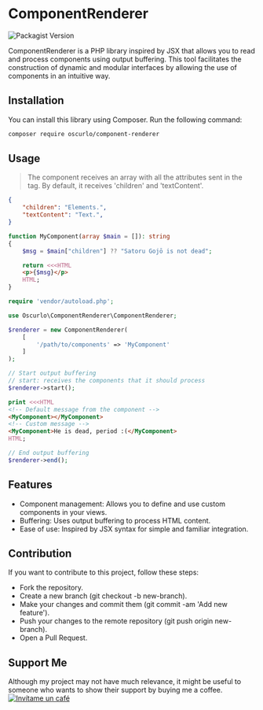 # ComponentRenderer

![Packagist Version](https://img.shields.io/packagist/v/oscurlo/component-renderer)

ComponentRenderer is a PHP library inspired by JSX that allows you to read and process components using output buffering. This tool facilitates the construction of dynamic and modular interfaces by allowing the use of components in an intuitive way.

## Installation

You can install this library using Composer. Run the following command:

```bash
composer require oscurlo/component-renderer
```

## Usage

>The component receives an array with all the attributes sent in the tag. By default, it receives 'children' and 'textContent'.

```JSON
{
    "children": "Elements.",
    "textContent": "Text.",
}
```

```php
function MyComponent(array $main = []): string
{
    $msg = $main["children"] ?? "Satoru Gojō is not dead";

    return <<<HTML
    <p>{$msg}</p>
    HTML;
}
```

```php
require 'vendor/autoload.php';

use Oscurlo\ComponentRenderer\ComponentRenderer;

$renderer = new ComponentRenderer(
    [
        '/path/to/components' => 'MyComponent'
    ]
);

// Start output buffering
// start: receives the components that it should process
$renderer->start();

print <<<HTML
<!-- Default message from the component -->
<MyComponent></MyComponent>
<!-- Custom message -->
<MyComponent>He is dead, period :(</MyComponent>
HTML;

// End output buffering
$renderer->end();
```

## Features

- Component management: Allows you to define and use custom components in your views.
- Buffering: Uses output buffering to process HTML content.
- Ease of use: Inspired by JSX syntax for simple and familiar integration.

## Contribution

If you want to contribute to this project, follow these steps:

- Fork the repository.
- Create a new branch (git checkout -b new-branch).
- Make your changes and commit them (git commit -am 'Add new feature').
- Push your changes to the remote repository (git push origin new-branch).
- Open a Pull Request.

## Support Me

Although my project may not have much relevance, it might be useful to someone who wants to show their support by buying me a coffee.
[![Invítame un café](https://www.buymeacoffee.com/assets/img/custom_images/yellow_img.png)](https://www.buymeacoffee.com/oscurlo)